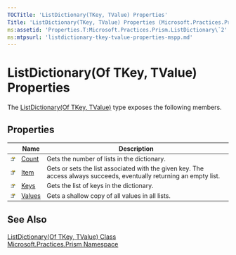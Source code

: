 ```yaml
---
TOCTitle: 'ListDictionary(TKey, TValue) Properties'
Title: 'ListDictionary(TKey, TValue) Properties (Microsoft.Practices.Prism)'
ms:assetid: 'Properties.T:Microsoft.Practices.Prism.ListDictionary\`2'
ms:mtpsurl: 'listdictionary-tkey-tvalue-properties-mspp.md'
---
```


# ListDictionary(Of TKey, TValue) Properties

The [ListDictionary(Of TKey, TValue)](/patterns-practices/reference/listdictionary-tkey-tvalue-class-mspp) type exposes the following members.

## Properties

<table>

<thead>
<tr class="header">
<th> </th>
<th>Name</th>
<th>Description</th>
</tr>
</thead>
<tbody>
<tr class="odd">
<td><img src="/patterns-practices/reference/images/pubproperty.gif" alt="Public property"/></td>
<td><a href="/patterns-practices/reference/listdictionary-tkey-tvalue-count-property-mspp" data-raw-source="[Count](/patterns-practices/reference/listdictionary-tkey-tvalue-count-property-mspp)">Count</a></td>
<td><div class="summary">
Gets the number of lists in the dictionary.
</div></td>
</tr>
<tr class="even">
<td><img src="/patterns-practices/reference/images/pubproperty.gif" alt="Public property"/></td>
<td><a href="/patterns-practices/reference/listdictionary-tkey-tvalue-item-property-mspp" data-raw-source="[Item](/patterns-practices/reference/listdictionary-tkey-tvalue-item-property-mspp)">Item</a></td>
<td><div class="summary">
Gets or sets the list associated with the given key. The access always succeeds, eventually returning an empty list.
</div></td>
</tr>
<tr class="odd">
<td><img src="/patterns-practices/reference/images/pubproperty.gif" alt="Public property"/></td>
<td><a href="/patterns-practices/reference/listdictionary-tkey-tvalue-keys-property-mspp" data-raw-source="[Keys](/patterns-practices/reference/listdictionary-tkey-tvalue-keys-property-mspp)">Keys</a></td>
<td><div class="summary">
Gets the list of keys in the dictionary.
</div></td>
</tr>
<tr class="even">
<td><img src="/patterns-practices/reference/images/pubproperty.gif" alt="Public property"/></td>
<td><a href="/patterns-practices/reference/listdictionary-tkey-tvalue-values-property-mspp" data-raw-source="[Values](/patterns-practices/reference/listdictionary-tkey-tvalue-values-property-mspp)">Values</a></td>
<td><div class="summary">
Gets a shallow copy of all values in all lists.
</div></td>
</tr>
</tbody>
</table>

## See Also

[ListDictionary(Of TKey, TValue) Class](/patterns-practices/reference/listdictionary-tkey-tvalue-class-mspp)  
[Microsoft.Practices.Prism Namespace](/patterns-practices/reference/mspp-namespace)  
